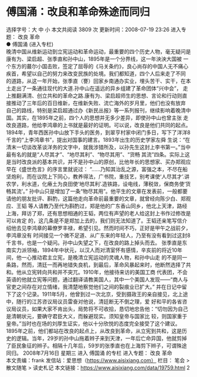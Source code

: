 # 傅国涌：改良和革命殊途而同归

选择字号：大 中 小   本文共阅读 3809 次 更新时间：2008-07-19 23:26
进入专题： 改良   革命  
● 傅国涌 (进入专栏)  
晚清中国从维新运动到立宪运动和革命运动，最重要的四个历史人物，毫无疑问是康有为、梁启超、张季直和孙中山，1895年是一个分界线，这一年泱泱大国被 一个东方的蕞尔小国击败，签定了屈辱的《马关条约》，良心尚存的中国人无不痛心疾首，希望以自己的努力来改变民族的处境。我们都知道，四个人后来走了不同 的道路，从这一年开始，张季直（謇）回家乡南通办实业，埋头苦干、实干，在本土走出了一条通往现代的大道.孙中山在遥远的异乡组建了革命团体“兴中会”， 走上推翻满清、创立共和的革命之路.康有为、梁启超师生的思想、言论和行动则直接推动了三年后的百日维新，在维新失败、流亡海外的岁月里，他们也没有放弃 自己的路线，特别是梁启超通过办《新民丛报》等一系列报刊，继续影响着晚清中国。其实，在1895年之前，四个人的思想并无多少差异，即使孙中山也曾主张 走改良道路，他给李鸿章的上书就是最好的证明。可以说，改良是他们共同的起点。
1894年，青年西医孙中山放下手头的医务，到翠亨村家中闭门多日，写下了洋洋8千言的“上李鸿章书”，提出对国事的建言。1893年出生的历史学家左舜 生说：“在清末一切谈改革谈洋务的文字中，就我涉猎所及，以孙先生这封上李书第一。”当中最有名的就是“人尽其才”、“地尽其利”、“物尽其用”、“货畅 其流”四条。实际上这是当时改良派的基本共识，并不是孙中山的原创，比他年长的思想家、买办郑观应早在《盛世危言》的序言里就说过：
“……乃知其治乱之源，富强之本，不尽在船坚炮利，而在议院上下同心，教养得法，广书院，重技艺，别考课使‘人尽其才’.讲农学，利水道，化瘠土为良田使‘地尽其利’.造铁路，设电线，薄税敛，保商务使‘货畅其流’。”
孙中山只是增加了一条“物尽其用”。他平生的文章在发表前，一般都要请他的朋友批评、斟酌，这篇他走向革命前最重要的文章，就曾经向陈少白、郑观应、王韬 等人请教乃至代为斟酌过，郑是他的广东香山同乡，他北上天津，路经上海，拜访了郑，还有思想相通的王韬，两位有声望的老人给这封上书作过修改是可以肯定 的，这几条是不是郑加上去的，我们则无法知道了。王韬还亲笔写信介绍他去见李鸿章的幕僚罗丰禄，希望引见。然而时间不巧，正好是甲午之战前夕，李鸿章没有 时间接见一个微不足道、从广东来的年轻人，乃至有没有看到过这封8千言书，也是一个疑问。孙中山失望之下，在改良的路上掉头而去。
张季直是东南实力派领袖，1894年中状元，以汉人而对清室怀有感情，辛亥前的将近10年间，他一心推动君主立宪，是晚清立宪运动的灵魂人物，和孙中山走 的不是同一条路，然而，清廷一而再地错失良机，到最后，革命风暴起来时，他断然选择了共和。他从立宪转向共和并不突兀。1910年，他接待来访的美国工商 代表团，不会英语的他就立宪等问题，通过翻译请教美国人，其中一个美国人发现——“商人与官吏之间存在对立情绪，我清楚地察觉他们之间的裂痕业已扩大。” 并在日记中留下了这个记录。1911年5月，他曾到过一次北京，受到摄政王的亲自接见，北上途中，随行的江苏咨议局议员雷奋对他说，清廷断无不倒之理，爱 好和平的各省咨议局议员，如果大家不肯出头，局势将不可收拾，恳切地忠告他：“切勿因为自己是清朝状元，要确守君臣大义，而躲避现实。须知皇帝与国家比 较，则国家重于皇帝。”当时也在场的刘厚生证实，他以十分欣悦的态度完全接受了这个建议。
1895年之前，他们都站在改良的起点上，从改良到革命，从立宪到共和，这是历史的逻辑。当年，29岁的孙中山拖着辫子来到天津，一年后亡命异国，他就剪掉了臣民象征的辫子。相隔十几年后，59岁的张季直也在上海剪下辫子，可谓殊途同归。
2008年7月16日 星期三
进入 傅国涌 的专栏     进入专题： 改良   革命  
本文责编：frank
发信站：爱思想（https://www.aisixiang.com）
栏目： 笔会 > 散文随笔 > 读史札记
本文链接：https://www.aisixiang.com/data/19759.html
2